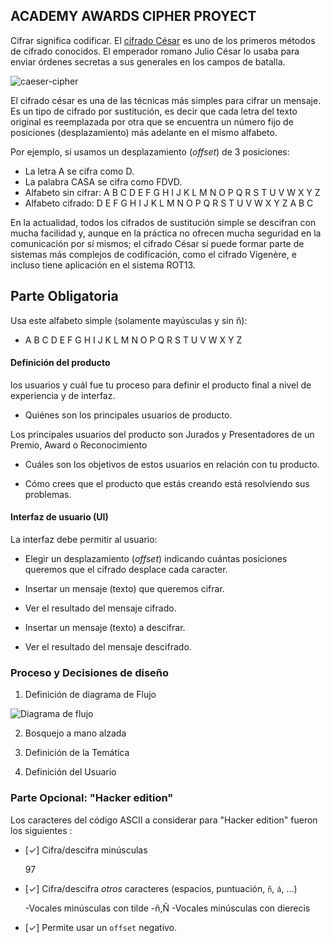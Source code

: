 
## ACADEMY AWARDS CIPHER PROYECT

Cifrar significa codificar. El [cifrado César](https://en.wikipedia.org/wiki/Caesar_cipher) es uno de los primeros métodos de cifrado conocidos. El emperador romano Julio César lo usaba para enviar órdenes secretas a sus generales en los campos de batalla.

![caeser-cipher](https://upload.wikimedia.org/wikipedia/commons/thumb/2/2b/Caesar3.svg/2000px-Caesar3.svg.png)

El cifrado césar es una de las técnicas más simples para cifrar un mensaje. Es un tipo de cifrado por sustitución, es decir que cada letra del texto original es reemplazada por otra que se encuentra un número fijo de posiciones (desplazamiento) más adelante en el mismo alfabeto.

Por ejemplo, si usamos un desplazamiento (_offset_) de 3 posiciones:

- La letra A se cifra como D.
- La palabra CASA se cifra como FDVD.
- Alfabeto sin cifrar: A B C D E F G H I J K L M N O P Q R S T U V W X Y Z
- Alfabeto cifrado: D E F G H I J K L M N O P Q R S T U V W X Y Z A B C

En la actualidad, todos los cifrados de sustitución simple se descifran con mucha facilidad y, aunque en la práctica no ofrecen mucha seguridad en la comunicación por sí mismos; el cifrado César sí puede formar parte de sistemas más complejos de codificación, como el cifrado Vigenère, e incluso tiene aplicación en el sistema ROT13.

## Parte Obligatoria

Usa este alfabeto simple (solamente mayúsculas y sin ñ):

- A B C D E F G H I J K L M N O P Q R S T U V W X Y Z

#### Definición del producto

los usuarios y cuál fue tu proceso para definir el producto final a nivel de experiencia y de interfaz.



- Quiénes son los principales usuarios de producto.

Los principales usuarios del producto son Jurados y Presentadores de un Premio, Award o Reconocimiento


- Cuáles son los objetivos de estos usuarios en relación con tu producto.





- Cómo crees que el producto que estás creando está resolviendo sus problemas.



#### Interfaz de usuario (UI)

La interfaz debe permitir al usuario:

- Elegir un desplazamiento (_offset_) indicando cuántas posiciones queremos que el cifrado desplace cada caracter.


- Insertar un mensaje (texto) que queremos cifrar.


- Ver el resultado del mensaje cifrado.


- Insertar un mensaje (texto) a descifrar.


- Ver el resultado del mensaje descifrado.


### Proceso y Decisiones de diseño

1) Definición de diagrama de Flujo


![Diagrama de flujo](https://i.ibb.co/G2V3Txk/diagrama-de-flujo.png)



2) Bosquejo a mano alzada


3) Definición de la Temática



4) Definición del Usuario



### Parte Opcional: "Hacker edition"

Los caracteres del código ASCII a considerar para "Hacker edition" fueron los siguientes :

* [✓] Cifra/descifra minúsculas

   97
* [✓] Cifra/descifra _otros_ caracteres (espacios, puntuación, `ñ`, `á`, ...)

  -Vocales minúsculas con tilde
  -ñ,Ñ
  -Vocales minúsculas con dierecis
  
* [✓] Permite usar un `offset` negativo.
